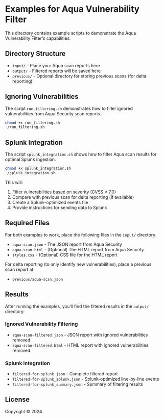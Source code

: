 # Examples for Aqua Vulnerability Filter

This directory contains example scripts to demonstrate the Aqua Vulnerability Filter's capabilities.

## Directory Structure

- `input/` - Place your Aqua scan reports here
- `output/` - Filtered reports will be saved here
- `previous/` - Optional directory for storing previous scans (for delta reporting)

## Ignoring Vulnerabilities

The script `run_filtering.sh` demonstrates how to filter ignored vulnerabilities from Aqua Security scan reports.

```bash
chmod +x run_filtering.sh
./run_filtering.sh
```

## Splunk Integration

The script `splunk_integration.sh` shows how to filter Aqua scan results for optimal Splunk ingestion.

```bash
chmod +x splunk_integration.sh
./splunk_integration.sh
```

This will:
1. Filter vulnerabilities based on severity (CVSS ≥ 7.0)
2. Compare with previous scan for delta reporting (if available)
3. Create a Splunk-optimized events file
4. Provide instructions for sending data to Splunk

## Required Files

For both examples to work, place the following files in the `input/` directory:

- `aqua-scan.json` - The JSON report from Aqua Security
- `aqua-scan.html` - (Optional) The HTML report from Aqua Security
- `styles.css` - (Optional) CSS file for the HTML report

For delta reporting (to only identify new vulnerabilities), place a previous scan report at:

- `previous/aqua-scan.json`

## Results

After running the examples, you'll find the filtered results in the `output/` directory:

### Ignored Vulnerability Filtering

- `aqua-scan-filtered.json` - JSON report with ignored vulnerabilities removed
- `aqua-scan-filtered.html` - HTML report with ignored vulnerabilities removed

### Splunk Integration

- `filtered-for-splunk.json` - Complete filtered report
- `filtered-for-splunk_splunk.json` - Splunk-optimized line-by-line events
- `filtered-for-splunk_summary.json` - Summary of filtering results

## License

Copyright © 2024 